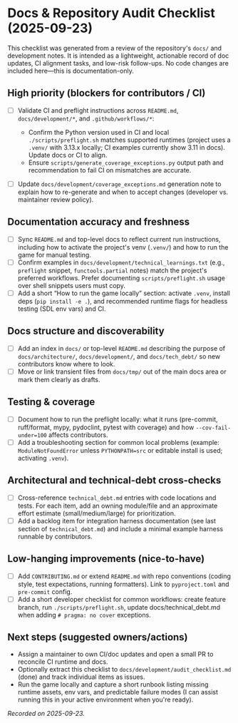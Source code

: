 # Docs & Repository Audit Checklist (2025-09-23)

This checklist was generated from a review of the repository's `docs/` and development notes. It is intended as a lightweight, actionable record of doc updates, CI alignment tasks, and low-risk follow-ups. No code changes are included here—this is documentation-only.

## High priority (blockers for contributors / CI)
- [ ] Validate CI and preflight instructions across `README.md`, `docs/development/*`, and `.github/workflows/*`:
  - Confirm the Python version used in CI and local `./scripts/preflight.sh` matches supported runtimes (project uses a `.venv/` with 3.13.x locally; CI examples currently show 3.11 in docs). Update docs or CI to align.
  - Ensure `scripts/generate_coverage_exceptions.py` output path and recommendation to fail CI on mismatches are accurate.

- [ ] Update `docs/development/coverage_exceptions.md` generation note to explain how to re-generate and when to accept changes (developer vs. maintainer review policy).

## Documentation accuracy and freshness
- [ ] Sync `README.md` and top-level docs to reflect current run instructions, including how to activate the project's venv (`.venv/`) and how to run the game for manual testing.
- [ ] Confirm examples in `docs/development/technical_learnings.txt` (e.g., `preflight` snippet, `functools.partial` notes) match the project's preferred workflows. Prefer documenting `scripts/preflight.sh` usage over shell snippets users must copy.
- [ ] Add a short “How to run the game locally” section: activate `.venv`, install deps (`pip install -e .`), and recommended runtime flags for headless testing (SDL env vars) and CI.

## Docs structure and discoverability
- [ ] Add an index in `docs/` or top-level `README.md` describing the purpose of `docs/architecture/`, `docs/development/`, and `docs/tech_debt/` so new contributors know where to look.
- [ ] Move or link transient files from `docs/tmp/` out of the main docs area or mark them clearly as drafts.

## Testing & coverage
- [ ] Document how to run the preflight locally: what it runs (pre-commit, ruff/format, mypy, pydoclint, pytest with coverage) and how `--cov-fail-under=100` affects contributors.
- [ ] Add a troubleshooting section for common local problems (example: `ModuleNotFoundError` unless `PYTHONPATH=src` or editable install is used; activating `.venv`).

## Architectural and technical-debt cross-checks
- [ ] Cross-reference `technical_debt.md` entries with code locations and tests. For each item, add an owning module/file and an approximate effort estimate (small/medium/large) for prioritization.
- [ ] Add a backlog item for integration harness documentation (see last section of `technical_debt.md`) and include a minimal example harness runnable by contributors.

## Low-hanging improvements (nice-to-have)
- [ ] Add `CONTRIBUTING.md` or extend `README.md` with repo conventions (coding style, test expectations, running formatters). Link to `pyproject.toml` and `pre-commit` config.
- [ ] Add a short developer checklist for common workflows: create feature branch, run `./scripts/preflight.sh`, update docs/technical_debt.md when adding `# pragma: no cover` exceptions.

## Next steps (suggested owners/actions)
- Assign a maintainer to own CI/doc updates and open a small PR to reconcile CI runtime and docs.
- Optionally extract this checklist to `docs/development/audit_checklist.md` (done) and track individual items as issues.
- Run the game locally and capture a short runbook listing missing runtime assets, env vars, and predictable failure modes (I can assist running this in your active environment when you're ready).

*Recorded on 2025-09-23.*
